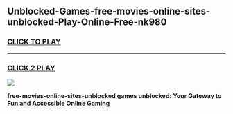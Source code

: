 
## Unblocked-Games-free-movies-online-sites-unblocked-Play-Online-Free-nk980
<h3>
<a href="https://premium76.site?title=free-movies-online-sites-unblocked&ref=26A">CLICK TO PLAY</a></h3>
<hr>

<h3>
<a href="https://premium76.site?title=free-movies-online-sites-unblocked&ref=26A">CLICK 2 PLAY</a>
  
</h3>

<a href="https://premium76.site?title=free-movies-online-sites-unblocked&ref=26A"><img src="https://clearcache.store/games.png"></a>


**free-movies-online-sites-unblocked games unblocked: Your Gateway to Fun and Accessible Online Gaming**
